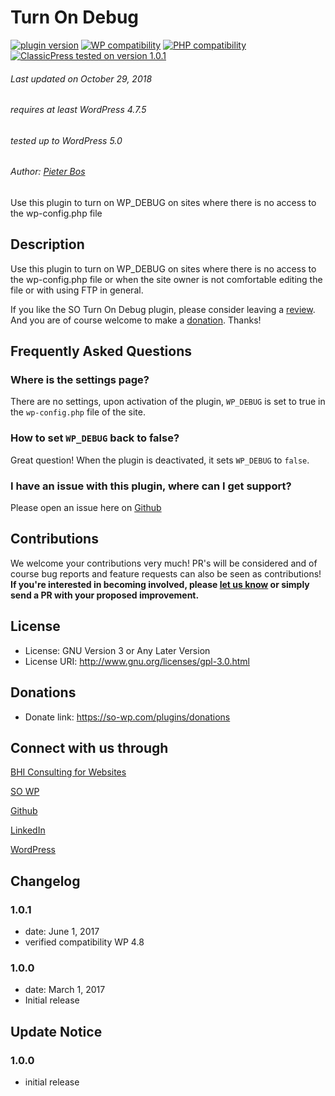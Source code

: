 # Turn On Debug

[![plugin version](https://img.shields.io/wordpress/plugin/v/so-turn-on-debug.svg)](https://wordpress.org/plugins/so-turn-on-debug) [![WP compatibility](https://plugintests.com/plugins/so-turn-on-debug/wp-badge.svg)](https://plugintests.com/plugins/so-turn-on-debug/latest) [![PHP compatibility](https://plugintests.com/plugins/so-turn-on-debug/php-badge.svg)](https://plugintests.com/plugins/so-turn-on-debug/latest) [![ClassicPress tested on version 1.0.1](https://img.shields.io/badge/ClassicPress-1.0.1-03768e.svg?style=flat-round)](https://www.classicpress.net)

###### Last updated on October 29, 2018
###### requires at least WordPress 4.7.5
###### tested up to WordPress 5.0
###### Author: [Pieter Bos](https://github.com/senlin)

Use this plugin to turn on WP_DEBUG on sites where there is no access to the wp-config.php file

## Description

Use this plugin to turn on WP_DEBUG on sites where there is no access to the wp-config.php file or when the site owner is not comfortable editing the file or with using FTP in general. 

If you like the SO Turn On Debug plugin, please consider leaving a [review](https://wordpress.org/support/view/plugin-reviews/so-turn-on-debug?rate=5#postform). 
And you are of course welcome to make a [donation](https://so-wp.com/plugins/donations/). Thanks!

## Frequently Asked Questions

### Where is the settings page?

There are no settings, upon activation of the plugin, `WP_DEBUG` is set to true in the `wp-config.php` file of the site.

### How to set `WP_DEBUG` back to false?

Great question!
When the plugin is deactivated, it sets `WP_DEBUG` to `false`.

### I have an issue with this plugin, where can I get support?

Please open an issue here on [Github](https://github.com/senlin/so-turn-on-debug/issues)

## Contributions

We welcome your contributions very much! PR's will be considered and of course bug reports and feature requests can also be seen as contributions!
**If you're interested in becoming involved, please [let us know](https://so-wp.com/info-contact/) or simply send a PR with your proposed improvement.** 

## License

* License: GNU Version 3 or Any Later Version
* License URI: http://www.gnu.org/licenses/gpl-3.0.html

## Donations

* Donate link: https://so-wp.com/plugins/donations

## Connect with us through

[BHI Consulting for Websites](https://bohanintl.com)

[SO WP](https://so-wp.com)

[Github](https://github.com/senlin) 

[LinkedIn](https://www.linkedin.com/in/pieterbos83) 

[WordPress](https://profiles.wordpress.org/senlin/) 


## Changelog

### 1.0.1

* date: June 1, 2017
* verified compatibility WP 4.8

### 1.0.0

* date: March 1, 2017
* Initial release

## Update Notice

### 1.0.0

* initial release
